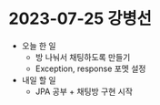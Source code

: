 # 2023-07-25 강병선
- 오늘 한 일
  - 방 나눠서 채팅하도록 만들기
  - Exception, response 포멧 설정
- 내일 할 일
  - JPA 공부 + 채팅방 구현 시작

